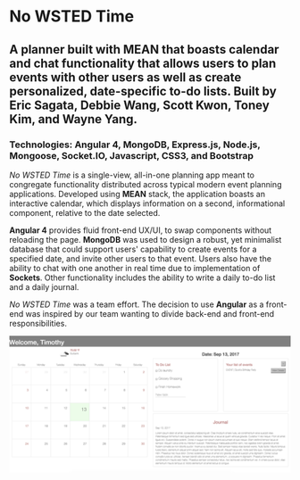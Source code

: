 # No WSTED Time #

## A planner built with MEAN that boasts calendar and chat functionality that allows users to plan events with other users as well as create personalized, date-specific to-do lists. Built by Eric Sagata, Debbie Wang, Scott Kwon, Toney Kim, and Wayne Yang. ##

### Technologies: Angular 4, MongoDB, Express.js, Node.js, Mongoose, Socket.IO, Javascript, CSS3, and Bootstrap ###

*No WSTED Time* is a single-view, all-in-one planning app meant to congregate functionality distributed across typical modern event planning applications. Developed using **MEAN** stack, the application boasts an interactive calendar, which displays information on a second, informational component, relative to the date selected.

**Angular 4** provides fluid front-end UX/UI, to swap components without reloading the page. **MongoDB** was used to design a robust, yet minimalist database that could support users' capability to create events for a specified date, and invite other users to that event. Users also have the ability to chat with one another in real time due to implementation of **Sockets**. Other functionality includes the ability to write a daily to-do list and a daily journal.

*No WSTED Time* was a team effort. The decision to use **Angular** as a front-end was inspired by our team wanting to divide back-end and front-end responsibilities.

![screenshot](nowstdtime.png)

